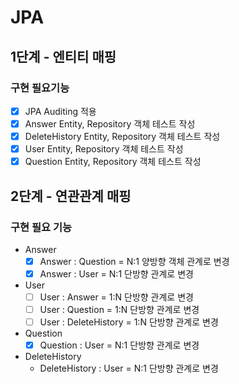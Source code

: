 
# JPA

## 1단계 - 엔티티 매핑
### 구현 필요기능
- [x] JPA Auditing 적용
- [x] Answer Entity, Repository 객체 테스트 작성
- [x] DeleteHistory Entity, Repository 객체 테스트 작성
- [x] User Entity, Repository 객체 테스트 작성
- [x] Question Entity, Repository 객체 테스트 작성
 
## 2단계 - 연관관계 매핑
### 구현 필요 기능
- Answer
  - [x] Answer : Question = N:1 양방향 객체 관계로 변경
  - [x] Answer : User = N:1 단방향 관계로 변경
- User
  - [ ] User : Answer = 1:N 단방향 관계로 변경
  - [ ] User : Question = 1:N 단방향 관계로 변경
  - [ ] User : DeleteHistory = 1:N 단방향 관계로 변경
- Question
  - [x] Question : User = N:1 단방향 관계로 변경
- DeleteHistory
  - DeleteHistory : User = N:1 단방향 관계로 변경